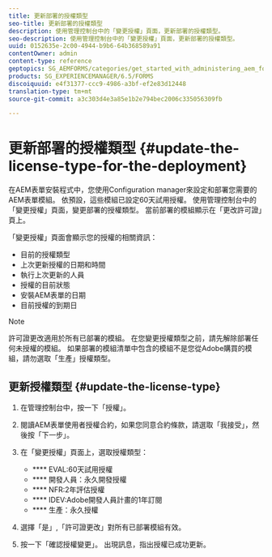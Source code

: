 ```yaml
---
title: 更新部署的授權類型
seo-title: 更新部署的授權類型
description: 使用管理控制台中的「變更授權」頁面，更新部署的授權類型。
seo-description: 使用管理控制台中的「變更授權」頁面，更新部署的授權類型。
uuid: 0152635e-2c00-4944-b9b6-64b368589a91
contentOwner: admin
content-type: reference
geptopics: SG_AEMFORMS/categories/get_started_with_administering_aem_forms_on_jee
products: SG_EXPERIENCEMANAGER/6.5/FORMS
discoiquuid: e4f31377-ccc9-4986-a3bf-ef2e83d12448
translation-type: tm+mt
source-git-commit: a3c303d4e3a85e1b2e794bec2006c335056309fb

---
```



# 更新部署的授權類型 {#update-the-license-type-for-the-deployment}

在AEM表單安裝程式中，您使用Configuration manager來設定和部署您需要的AEM表單模組。 依預設，這些模組已設定60天試用授權。 使用管理控制台中的「變更授權」頁面，變更部署的授權類型。 當前部署的模組顯示在「更改許可證」頁上。

「變更授權」頁面會顯示您的授權的相關資訊：

* 目前的授權類型
* 上次更新授權的日期和時間
* 執行上次更新的人員
* 授權的目前狀態
* 安裝AEM表單的日期
* 目前授權的到期日

>[!NOTE]
>
>許可證更改適用於所有已部署的模組。 在您變更授權類型之前，請先解除部署任何未授權的模組。 如果部署的模組清單中包含的模組不是您從Adobe購買的模組，請勿選取「生產」授權類型。

## 更新授權類型 {#update-the-license-type}

1. 在管理控制台中，按一下「授權」。
1. 閱讀AEM表單使用者授權合約，如果您同意合約條款，請選取「我接受」，然後按「下一步」。
1. 在「變更授權」頁面上，選取授權類型：

   * **** EVAL:60天試用授權
   * **** 開發人員：永久開發授權
   * **** NFR:2年評估授權
   * **** IDEV:Adobe開發人員計畫的1年訂閱
   * **** 生產：永久授權

1. 選擇「是」,「許可證更改」對所有已部署模組有效。
1. 按一下「確認授權變更」。 出現訊息，指出授權已成功更新。


